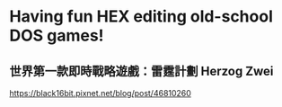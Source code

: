 # Having fun HEX editing old-school DOS games!
## 世界第一款即時戰略遊戲：雷霆計劃 Herzog Zwei
https://black16bit.pixnet.net/blog/post/46810260
